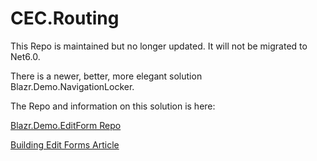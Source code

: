 # CEC.Routing

This Repo is maintained but no longer updated.  It will not be migrated to Net6.0.

There is a newer, better, more elegant solution Blazr.Demo.NavigationLocker.

The Repo and information on this solution is here:

[Blazr.Demo.EditForm Repo](https://github.com/ShaunCurtis/Blazr.Demo.EditForm)

[Building Edit Forms Article](https://shauncurtis.github.io/articles/Building-Edit-Forms.html)